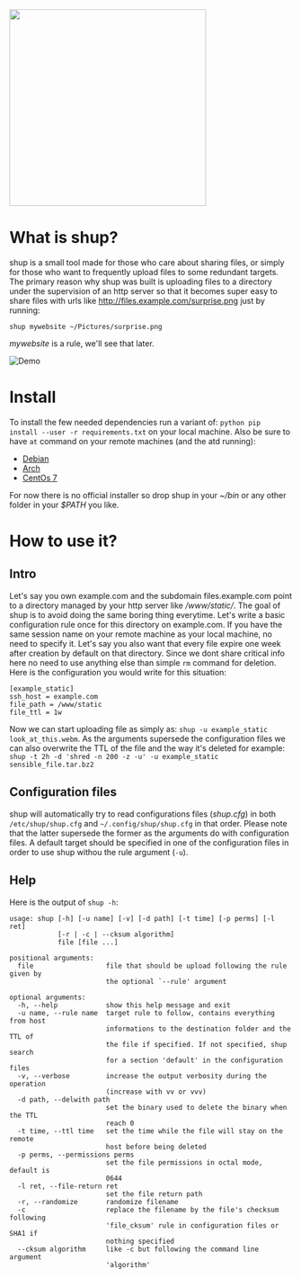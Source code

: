 <img src="https://files.naam.me/shup/logo.png" width="350"/>

# What is shup?

shup is a small tool made for those who care about sharing files, or simply
for those who want to frequently upload files to some redundant targets. The
primary reason why shup was built is uploading files to a directory under
the supervision of an http server so that it becomes super easy to share files
with urls like http://files.example.com/surprise.png just by running:

`shup mywebsite ~/Pictures/surprise.png`

*mywebsite* is a rule, we'll see that later.

![Demo](https://files.naam.me/shup/screencast.gif)

# Install

To install the few needed dependencies run a variant of:
`python pip install --user -r requirements.txt` on your local machine. Also be
sure to have `at` command on your remote machines (and the atd running):

- [Debian](https://packages.qa.debian.org/a/at.html)
- [Arch](https://www.archlinux.org/packages/community/i686/at/)
- [CentOs 7](http://mirror.centos.org/centos/7/os/x86_64/Packages/)

For now there is no official installer so drop shup in your *~/bin* or any
other folder in your *$PATH* you like.

# How to use it?

## Intro

Let's say you own example.com and the subdomain files.example.com point to a
directory managed by your http server like */www/static/*. The goal of shup is
to avoid doing the same boring thing everytime. Let's write a basic
configuration rule once for this directory on example.com. If you have the
same session name on your remote machine as your local machine, no need to
specify it. Let's say you also want that every file expire one week after
creation by default on that directory. Since we dont share critical info here
no need to use anything else than simple `rm` command for deletion. Here is the
configuration you would write for this situation:

```
[example_static]
ssh_host = example.com
file_path = /www/static
file_ttl = 1w
```

Now we can start uploading file as simply as: ```shup -u example_static
look_at_this.webm```. As the arguments supersede the configuration files we
can also overwrite the TTL of the file and the way it's deleted for example:
```shup -t 2h -d 'shred -n 200 -z -u' -u example_static sensible_file.tar.bz2```

## Configuration files

shup will automatically try to read configurations files (*shup.cfg*) in both
`/etc/shup/shup.cfg` and `~/.config/shup/shup.cfg` in that order. Please note
that the latter supersede the former as the arguments do with configuration
files. A default target should be specified in one of the configuration files
in order to use shup withou the rule argument (`-u`).

## Help

Here is the output of `shup -h`:
```
usage: shup [-h] [-u name] [-v] [-d path] [-t time] [-p perms] [-l ret]
            [-r | -c | --cksum algorithm]
            file [file ...]

positional arguments:
  file                  file that should be upload following the rule given by
                        the optional `--rule' argument

optional arguments:
  -h, --help            show this help message and exit
  -u name, --rule name  target rule to follow, contains everything from host
                        informations to the destination folder and the TTL of
                        the file if specified. If not specified, shup search
                        for a section 'default' in the configuration files
  -v, --verbose         increase the output verbosity during the operation
                        (increase with vv or vvv)
  -d path, --delwith path
                        set the binary used to delete the binary when the TTL
                        reach 0
  -t time, --ttl time   set the time while the file will stay on the remote
                        host before being deleted
  -p perms, --permissions perms
                        set the file permissions in octal mode, default is
                        0644
  -l ret, --file-return ret
                        set the file return path
  -r, --randomize       randomize filename
  -c                    replace the filename by the file's checksum following
                        'file_cksum' rule in configuration files or SHA1 if
                        nothing specified
  --cksum algorithm     like -c but following the command line argument
                        'algorithm'
```
